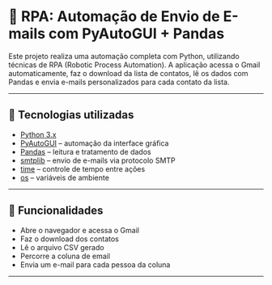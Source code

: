 # 🤖 RPA: Automação de Envio de E-mails com PyAutoGUI + Pandas

Este projeto realiza uma automação completa com Python, utilizando técnicas de RPA (Robotic Process Automation). A aplicação acessa o Gmail automaticamente, faz o download da lista de contatos, lê os dados com Pandas e envia e-mails personalizados para cada contato da lista.

---

## 🔧 Tecnologias utilizadas

- [Python 3.x](https://www.python.org/)
- [PyAutoGUI](https://pyautogui.readthedocs.io/en/latest/) – automação da interface gráfica
- [Pandas](https://pandas.pydata.org/) – leitura e tratamento de dados
- [smtplib](https://docs.python.org/3/library/smtplib.html) – envio de e-mails via protocolo SMTP
- [time](https://docs.python.org/3/library/time.html) – controle de tempo entre ações
- [os](https://docs.python.org/3/library/pathlib.html) – variáveis de ambiente

---

## 🚀 Funcionalidades

- Abre o navegador e acessa o Gmail
- Faz o download dos contatos
- Lê o arquivo CSV gerado
- Percorre a coluna de email
- Envia um e-mail para cada pessoa da coluna

---